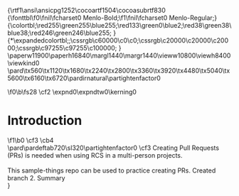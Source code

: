 {\rtf1\ansi\ansicpg1252\cocoartf1504\cocoasubrtf830
{\fonttbl\f0\fnil\fcharset0 Menlo-Bold;\f1\fnil\fcharset0 Menlo-Regular;}
{\colortbl;\red255\green255\blue255;\red133\green0\blue2;\red38\green38\blue38;\red246\green246\blue255;
}
{\*\expandedcolortbl;;\cssrgb\c60000\c0\c0;\cssrgb\c20000\c20000\c20000;\cssrgb\c97255\c97255\c100000;
}
\paperw11900\paperh16840\margl1440\margr1440\vieww10800\viewh8400\viewkind0
\pard\tx560\tx1120\tx1680\tx2240\tx2800\tx3360\tx3920\tx4480\tx5040\tx5600\tx6160\tx6720\pardirnatural\partightenfactor0

\f0\b\fs28 \cf2 \expnd0\expndtw0\kerning0
# Introduction
\f1\b0 \cf3 \cb4 \
\pard\pardeftab720\sl320\partightenfactor0
\cf3 Creating Pull Requests (PRs) is needed when using RCS in a multi-person projects.\
\
This sample-things repo can be used to practice creating PRs.
Created branch 2.
Summary \
}
